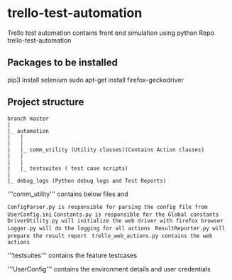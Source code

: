 # trello-test-automation
Trello test automation contains front end simulation using python
Repo trello-test-automation

## Packages to be installed
pip3 install selenium
sudo apt-get install firefox-geckodriver


## Project structure

```
branch master
|
|_ automation
|	|
|	|
|	|_ comm_utility (Utility classes)(Contains Action classes)
|   | 
|	|
|	|_ testsuites ( test case scripts)
|
|_ debug_logs (Python debug logs and Test Reports)
```

'''comm_utility''' contains below files and 

 ```ConfigParser.py is responsible for parsing the config file from UserConfig.ini```
 ```Constants.py is responsible for the Global constants```
``` DriverUtility.py will initialize the web driver with firefox browser```
 ```Logger.py will do the logging for all actions```
``` ResultReporter.py will prepare the result report```
``` trello_web_actions.py contains the web actions```
 
 '''testsuites''' contains the feature testcases
 
 '''UserConfig''' contains the environment details and user credentials
